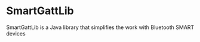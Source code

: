 SmartGattLib
============

SmartGattLib is a Java library that simplifies the work with Bluetooth SMART devices
